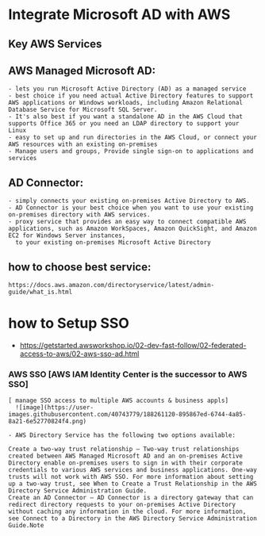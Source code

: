 # Integrate Microsoft AD with AWS
## Key AWS Services

## AWS Managed Microsoft AD: 
    - lets you run Microsoft Active Directory (AD) as a managed service
    - best choice if you need actual Active Directory features to support AWS applications or Windows workloads, including Amazon Relational Database Service for Microsoft SQL Server. 
    - It's also best if you want a standalone AD in the AWS Cloud that supports Office 365 or you need an LDAP directory to support your Linux
    - easy to set up and run directories in the AWS Cloud, or connect your AWS resources with an existing on-premises 
    - Manage users and groups, Provide single sign-on to applications and services
    
## AD Connector:
    - simply connects your existing on-premises Active Directory to AWS. 
    - AD Connector is your best choice when you want to use your existing on-premises directory with AWS services.
    - proxy service that provides an easy way to connect compatible AWS applications, such as Amazon WorkSpaces, Amazon QuickSight, and Amazon EC2 for Windows Server instances, 
      to your existing on-premises Microsoft Active Directory

## how to choose best service:
    https://docs.aws.amazon.com/directoryservice/latest/admin-guide/what_is.html

# how to Setup SSO
 - https://getstarted.awsworkshop.io/02-dev-fast-follow/02-federated-access-to-aws/02-aws-sso-ad.html

  ### AWS SSO [AWS IAM Identity Center is the successor to AWS SSO]
    [ manage SSO access to multiple AWS accounts & business appls]
      ![image](https://user-images.githubusercontent.com/40743779/188261120-895867ed-6744-4a85-8a21-6e52770824f4.png)

    - AWS Directory Service has the following two options available:

    Create a two-way trust relationship – Two-way trust relationships created between AWS Managed Microsoft AD and an on-premises Active Directory enable on-premises users to sign in with their corporate credentials to various AWS services and business applications. One-way trusts will not work with AWS SSO. For more information about setting up a two-way trust, see When to Create a Trust Relationship in the AWS Directory Service Administration Guide.
    Create an AD Connector – AD Connector is a directory gateway that can redirect directory requests to your on-premises Active Directory without caching any information in the cloud. For more information, see Connect to a Directory in the AWS Directory Service Administration Guide.Note
    
